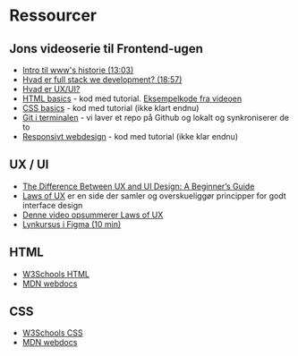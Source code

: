 # Ressourcer

## Jons videoserie til Frontend-ugen

- [Intro til www's historie (13:03)](https://cphbusiness.cloud.panopto.eu/Panopto/Pages/Viewer.aspx?id=f3f1894d-05fc-4b9c-8b7f-b083010c1da1)
- [Hvad er full stack we development? (18:57)](https://cphbusiness.cloud.panopto.eu/Panopto/Pages/Viewer.aspx?id=a17856b5-4dfd-4a9f-bb49-b08301221b06)
- [Hvad er UX/UI?](https://cphbusiness.cloud.panopto.eu/Panopto/Pages/Viewer.aspx?id=3e8bfcf9-49ca-4587-890b-b08500ede1b6)
- [HTML basics](https://cphbusiness.cloud.panopto.eu/Panopto/Pages/Viewer.aspx?id=b6652f11-6708-4e14-b892-b08801607448) - kod med tutorial. [Eksempelkode fra videoen](https://github.com/dat2Cph/content/blob/main/webstack/frontend/basic_html/index.html)
- [CSS basics]() - kod med tutorial (ikke klart endnu)
- [Git i terminalen](https://cphbusiness.cloud.panopto.eu/Panopto/Pages/Viewer.aspx?id=56347a0b-13cd-43f8-bdc6-b08a00f4b736) - vi laver et repo på Github og lokalt og synkroniserer de to
- [Responsivt webdesign]() - kod med tutorial (ikke klar endnu)

## UX / UI

- [The Difference Between UX and UI Design: A Beginner’s Guide](https://careerfoundry.com/en/blog/ux-design/the-difference-between-ux-and-ui-design-a-laymans-guide/)
- [Laws of UX](https://lawsofux.com/en/) er en side der samler og overskueliggør principper for godt interface design
- [Denne video opsummerer Laws of UX](https://www.youtube.com/watch?t=1&v=fYs2Mdyasuc)
- [Lynkursus i Figma (10 min)](https://www.youtube.com/watch?t=1&v=nZ57MPVbHUg)

## HTML

- [W3Schools HTML](https://www.w3schools.com/html/default.asp)
- [MDN webdocs](https://developer.mozilla.org/en-US/docs/Web/HTML)

## CSS
- [W3Schools CSS](https://www.w3schools.com/css/default.asp)
- [MDN webdocs](https://developer.mozilla.org/en-US/docs/Web/CSS)
